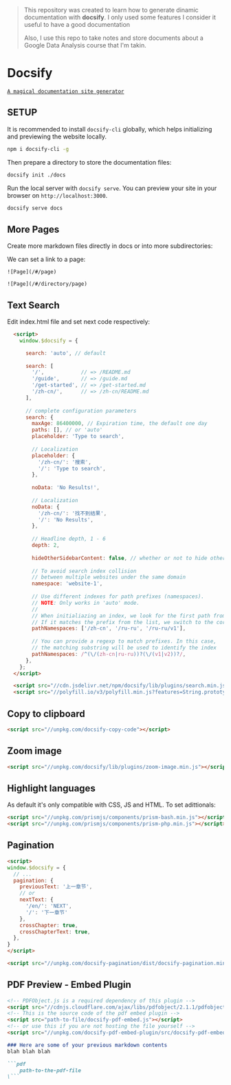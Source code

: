 
> This repository was created to learn how to generate dinamic documentation with **docsify**. I only used some features I consider it useful to have a good documentation
>
> Also, I use this repo to take notes and store documents about a Google Data Analysis course that I'm takin.

# Docsify

[`A magical documentation site generator`](https://docsify.js.org/#/quickstart)

## SETUP

It is recommended to install `docsify-cli` globally, which helps initializing and previewing the website locally.

```bash
npm i docsify-cli -g
```

Then prepare a directory to store the documentation files:

```bash
docsify init ./docs
```

Run the local server with `docsify serve`. You can preview your site in your browser on `http://localhost:3000`.

```bash
docsify serve docs
```

## More Pages

Create more markdown files directly in docs or into more subdirectories:

We can set a link to a page:

```
![Page](/#/page)

![Page](/#/directory/page)
```

## Text Search

Edit index.html file and set next code respectively:

```html
  <script>
    window.$docsify = {

      search: 'auto', // default
  
      search: [
        '/',            // => /README.md
        '/guide',       // => /guide.md
        '/get-started', // => /get-started.md
        '/zh-cn/',      // => /zh-cn/README.md
      ],
  
      // complete configuration parameters
      search: {
        maxAge: 86400000, // Expiration time, the default one day
        paths: [], // or 'auto'
        placeholder: 'Type to search',
  
        // Localization
        placeholder: {
          '/zh-cn/': '搜索',
          '/': 'Type to search',
        },
  
        noData: 'No Results!',
  
        // Localization
        noData: {
          '/zh-cn/': '找不到结果',
          '/': 'No Results',
        },
  
        // Headline depth, 1 - 6
        depth: 2,
  
        hideOtherSidebarContent: false, // whether or not to hide other sidebar content
  
        // To avoid search index collision
        // between multiple websites under the same domain
        namespace: 'website-1',
  
        // Use different indexes for path prefixes (namespaces).
        // NOTE: Only works in 'auto' mode.
        //
        // When initialiazing an index, we look for the first path from the sidebar.
        // If it matches the prefix from the list, we switch to the corresponding index.
        pathNamespaces: ['/zh-cn', '/ru-ru', '/ru-ru/v1'],
  
        // You can provide a regexp to match prefixes. In this case,
        // the matching substring will be used to identify the index
        pathNamespaces: /^(\/(zh-cn|ru-ru))?(\/(v1|v2))?/,
      },
    };
  </script>

  <script src="//cdn.jsdelivr.net/npm/docsify/lib/plugins/search.min.js"></script>
  <script src="//polyfill.io/v3/polyfill.min.js?features=String.prototype.normalize"></script>
```

## Copy to clipboard

```html
<script src="//unpkg.com/docsify-copy-code"></script>
```

## Zoom image

```html
<script src="//unpkg.com/docsify/lib/plugins/zoom-image.min.js"></script>
```

## Highlight languages 

As default it's only compatible with CSS, JS and HTML. To set adittionals:

```html
<script src="//unpkg.com/prismjs/components/prism-bash.min.js"></script>
<script src="//unpkg.com/prismjs/components/prism-php.min.js"></script>
```

## Pagination

```html
<script>
window.$docsify = {
  // ...
  pagination: {
    previousText: '上一章节',
    // or
    nextText: {
      '/en/': 'NEXT',
      '/': '下一章节'
    },
    crossChapter: true,
    crossChapterText: true,
  },
}
</script>

<script src="//unpkg.com/docsify-pagination/dist/docsify-pagination.min.js"></script>
```

## PDF Preview - Embed Plugin

```html
<!-- PDFObject.js is a required dependency of this plugin -->
<script src="//cdnjs.cloudflare.com/ajax/libs/pdfobject/2.1.1/pdfobject.min.js"></script> 
<!-- This is the source code of the pdf embed plugin -->
<script src="path-to-file/docsify-pdf-embed.js"></script>
<!-- or use this if you are not hosting the file yourself -->
<script src="//unpkg.com/docsify-pdf-embed-plugin/src/docsify-pdf-embed.js"></script>
```

```md
### Here are some of your previous markdown contents
blah blah blah

```pdf
	path-to-the-pdf-file
\```
```
